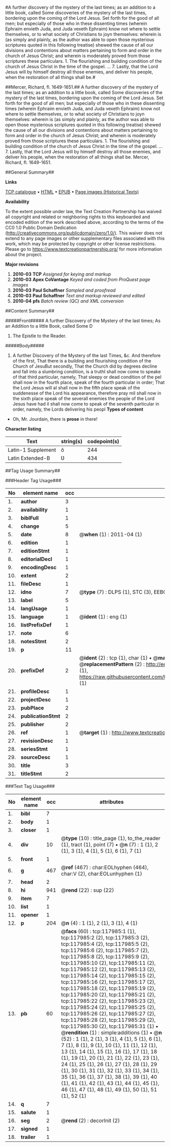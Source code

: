 #A further discovery of the mystery of the last times; as an addition to a little book, called Some discoveries of the mystery of the last times, bordering upon the coming of the Lord Jesus. Set forth for the good of all men; but especially of those who in these dissenting times (wherein Ephraim envieth Juda, and Juda vexeth Ephraim) know not where to settle themselves, or to what society of Christians to joyn themselves: wherein is (as simply and plainly, as the author was able to open those mysterious scriptures quoted in this following treatise) shewed the cause of all our divisions and contentions about matters pertaining to form and order in the church of Jesus Christ; and wherein is moderately proved from those scriptures these particulars. 1. The flourishing and building condition of the church of Jesus Christ in the time of the gospel. ... 7. Lastly, that the Lord Jesus will by himself destroy all those enemies, and deliver his people, when the restoration of all things shall be.#

##Mercer, Richard, fl. 1649-1651.##
A further discovery of the mystery of the last times; as an addition to a little book, called Some discoveries of the mystery of the last times, bordering upon the coming of the Lord Jesus. Set forth for the good of all men; but especially of those who in these dissenting times (wherein Ephraim envieth Juda, and Juda vexeth Ephraim) know not where to settle themselves, or to what society of Christians to joyn themselves: wherein is (as simply and plainly, as the author was able to open those mysterious scriptures quoted in this following treatise) shewed the cause of all our divisions and contentions about matters pertaining to form and order in the church of Jesus Christ; and wherein is moderately proved from those scriptures these particulars. 1. The flourishing and building condition of the church of Jesus Christ in the time of the gospel. ... 7. Lastly, that the Lord Jesus will by himself destroy all those enemies, and deliver his people, when the restoration of all things shall be.
Mercer, Richard, fl. 1649-1651.

##General Summary##

**Links**

[TCP catalogue](http://www.ota.ox.ac.uk/tcp/)  • 
[HTML](http://tei.it.ox.ac.uk/tcp/Texts-HTML/free/A89/A89056.html)  • 
[EPUB](http://tei.it.ox.ac.uk/tcp/Texts-EPUB/free/A89/A89056.epub) • 
[Page images (Historical Texts)](https://historicaltexts.jisc.ac.uk/eebo-99865735e)

**Availability**

To the extent possible under law, the Text Creation Partnership has waived all copyright and related or neighboring rights to this keyboarded and encoded edition of the work described above, according to the terms of the CC0 1.0 Public Domain Dedication (http://creativecommons.org/publicdomain/zero/1.0/). This waiver does not extend to any page images or other supplementary files associated with this work, which may be protected by copyright or other license restrictions. Please go to https://www.textcreationpartnership.org/ for more information about the project.

**Major revisions**

1. __2010-03__ __TCP__ *Assigned for keying and markup*
1. __2010-03__ __Apex CoVantage__ *Keyed and coded from ProQuest page images*
1. __2010-03__ __Paul Schaffner__ *Sampled and proofread*
1. __2010-03__ __Paul Schaffner__ *Text and markup reviewed and edited*
1. __2010-04__ __pfs__ *Batch review (QC) and XML conversion*

##Content Summary##

#####Front#####
A further Discovery of the Mystery of the last times; As an Addition to a little Book, called Some D
1. The Epistle to the Reader.

#####Body#####

1. A further Discovery of the Mystery of the last Times, &c.
And therefore of the first, That there is a building and flourishing condition of the Church of JesuBut secondly, That the Church did by degrees decline and fall into a slumbring condition, is a truthI shall now come to speake of that third particular, namely, That sleepy or dead condition of the peI shall now in the fourth place, speak of the fourth particular in order; That the Lord Jesus will aI shall now in the fifth place speak of the suddenesse of the Lord his appearance, therefore pray miI shall now in the sixth place speak of the severall enemies the people of the Lord Jesus have had iI shall now come to speak of the seventh particular in order, namely, the Lords delivering his peopl
**Types of content**

  * Oh, Mr. Jourdain, there is **prose** in there!

**Character listing**


|Text|string(s)|codepoint(s)|
|---|---|---|
|Latin-1 Supplement|ô|244|
|Latin Extended-B|Ʋ|434|

##Tag Usage Summary##

###Header Tag Usage###

|No|element name|occ|attributes|
|---|---|---|---|
|1.|__author__|3||
|2.|__availability__|1||
|3.|__biblFull__|1||
|4.|__change__|5||
|5.|__date__|8| @__when__ (1) : 2011-04 (1)|
|6.|__edition__|1||
|7.|__editionStmt__|1||
|8.|__editorialDecl__|1||
|9.|__encodingDesc__|1||
|10.|__extent__|2||
|11.|__fileDesc__|1||
|12.|__idno__|7| @__type__ (7) : DLPS (1), STC (3), EEBO-CITATION (1), PROQUEST (1), VID (1)|
|13.|__label__|5||
|14.|__langUsage__|1||
|15.|__language__|1| @__ident__ (1) : eng (1)|
|16.|__listPrefixDef__|1||
|17.|__note__|6||
|18.|__notesStmt__|2||
|19.|__p__|11||
|20.|__prefixDef__|2| @__ident__ (2) : tcp (1), char (1)  •  @__matchPattern__ (2) : ([0-9\-]+):([0-9IVX]+) (1), (.+) (1)  •  @__replacementPattern__ (2) : http://eebo.chadwyck.com/downloadtiff?vid=$1&page=$2 (1), https://raw.githubusercontent.com/textcreationpartnership/Texts/master/tcpchars.xml#$1 (1)|
|21.|__profileDesc__|1||
|22.|__projectDesc__|1||
|23.|__pubPlace__|2||
|24.|__publicationStmt__|2||
|25.|__publisher__|2||
|26.|__ref__|1| @__target__ (1) : http://www.textcreationpartnership.org/docs/. (1)|
|27.|__revisionDesc__|1||
|28.|__seriesStmt__|1||
|29.|__sourceDesc__|1||
|30.|__title__|3||
|31.|__titleStmt__|2||


###Text Tag Usage###

|No|element name|occ|attributes|
|---|---|---|---|
|1.|__bibl__|7||
|2.|__body__|1||
|3.|__closer__|1||
|4.|__div__|10| @__type__ (10) : title_page (1), to_the_reader (1), tract (1), point (7)  •  @__n__ (7) : 1 (1), 2 (1), 3 (1), 4 (1), 5 (1), 6 (1), 7 (1)|
|5.|__front__|1||
|6.|__g__|467| @__ref__ (467) : char:EOLhyphen (464), char:V (2), char:EOLunhyphen (1)|
|7.|__head__|2||
|8.|__hi__|941| @__rend__ (22) : sup (22)|
|9.|__item__|7||
|10.|__list__|1||
|11.|__opener__|1||
|12.|__p__|204| @__n__ (4) : 1 (1), 2 (1), 3 (1), 4 (1)|
|13.|__pb__|60| @__facs__ (60) : tcp:117985:1 (1), tcp:117985:2 (2), tcp:117985:3 (2), tcp:117985:4 (2), tcp:117985:5 (2), tcp:117985:6 (2), tcp:117985:7 (2), tcp:117985:8 (2), tcp:117985:9 (2), tcp:117985:10 (2), tcp:117985:11 (2), tcp:117985:12 (2), tcp:117985:13 (2), tcp:117985:14 (2), tcp:117985:15 (2), tcp:117985:16 (2), tcp:117985:17 (2), tcp:117985:18 (2), tcp:117985:19 (2), tcp:117985:20 (2), tcp:117985:21 (2), tcp:117985:22 (2), tcp:117985:23 (2), tcp:117985:24 (2), tcp:117985:25 (2), tcp:117985:26 (2), tcp:117985:27 (2), tcp:117985:28 (2), tcp:117985:29 (2), tcp:117985:30 (2), tcp:117985:31 (1)  •  @__rendition__ (1) : simple:additions (1)  •  @__n__ (52) : 1 (1), 2 (1), 3 (1), 4 (1), 5 (1), 6 (1), 7 (1), 8 (1), 9 (1), 10 (1), 11 (1), 12 (1), 13 (1), 14 (1), 15 (1), 16 (1), 17 (1), 18 (1), 19 (1), 20 (1), 21 (1), 22 (1), 23 (1), 24 (1), 25 (1), 26 (1), 27 (1), 28 (1), 29 (1), 30 (1), 31 (1), 32 (1), 33 (1), 34 (1), 35 (1), 36 (1), 37 (1), 38 (1), 39 (1), 40 (1), 41 (1), 42 (1), 43 (1), 44 (1), 45 (1), 46 (1), 47 (1), 48 (1), 49 (1), 50 (1), 51 (1), 52 (1)|
|14.|__q__|7||
|15.|__salute__|1||
|16.|__seg__|2| @__rend__ (2) : decorInit (2)|
|17.|__signed__|1||
|18.|__trailer__|1||

